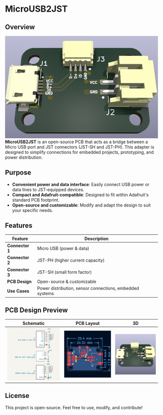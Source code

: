 # MicroUSB2JST

## Overview
![Main Preview](assets/img/main.png)
**MicroUSB2JST** is an open-source PCB that acts as a bridge between a Micro USB port and JST connectors (JST-SH and JST-PH). This adapter is designed to simplify connections for embedded projects, prototyping, and power distribution.

## Purpose
- **Convenient power and data interface**: Easily connect USB power or data lines to JST-equipped devices.
- **Compact and Adafruit-compatible**: Designed to fit within Adafruit's standard PCB footprint.
- **Open-source and customizable**: Modify and adapt the design to suit your specific needs.

## Features
| Feature         | Description |
|----------------|-------------|
| **Connector 1** | Micro USB (power & data) |
| **Connector 2** | JST-PH (higher current capacity) |
| **Connector 3** | JST-SH (small form factor) |
| **PCB Design**  | Open-source & customizable |
| **Use Cases**   | Power distribution, sensor connections, embedded systems |

## PCB Design Preview
| Schematic | PCB Layout | 3D |
|-----------|-----------|-----------|
| ![Schematic](assets/img/schematic.png) | ![PCB Layout](assets/img/pcb_layout.png) | ![3D](assets/img/3d.png) |

## License
This project is open-source. Feel free to use, modify, and contribute!

